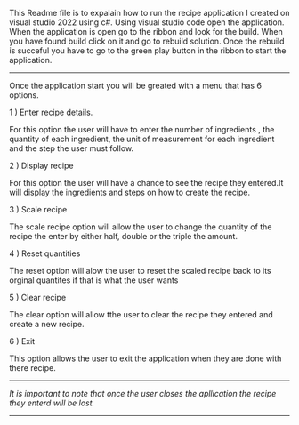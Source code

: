 This Readme file is to expalain how to run the recipe application I created on visual studio 2022 using c#.
Using visual studio code open the application.
When the application is open go to the ribbon and look for the build. When you have found build click on it and go to rebuild solution.
Once the rebuild is succeful you have to go to the green play button in the ribbon to start the application.
_________________________________________________
Once the application start you will be greated with a menu that has 6 options.

1 ) Enter recipe details.

For this option the user will have to enter the number of ingredients , the quantity of each ingredient, the unit of measurement for each ingredient and the step the user must follow.

2 ) Display recipe

For this option the user will have a chance to see the recipe they entered.It will display the ingredients and steps on how to create the recipe.

3 ) Scale recipe

The scale recipe option will allow the user to change the quantity of the recipe the enter by either half, double or the triple the amount.

4 ) Reset quantities

The reset option will alow the user to reset the scaled recipe back to its orginal quantites if that is what the user wants

5 ) Clear recipe

The clear option will allow tthe user to clear the recipe they entered and create a new recipe.

6 ) Exit

This option allows the user to exit the application when they are done with there recipe.
_________________________
*It is important to note that once the user closes the apllication the recipe they enterd will be lost.*
________________________
